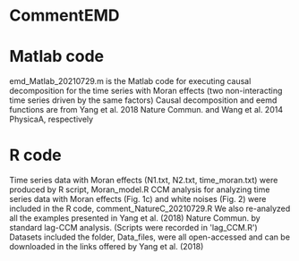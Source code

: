 # CommentEMD
# Matlab code
emd_Matlab_20210729.m is the Matlab code for executing causal decomposition for the time series with Moran effects 
(two non-interacting time series driven by the same factors) 
Causal decomposition and eemd functions are from Yang et al. 2018 Nature Commun. and Wang et al. 2014 PhysicaA, respectively
# R code
Time series data with Moran effects (N1.txt, N2.txt, time_moran.txt) were produced by R script, Moran_model.R 
CCM analysis for analyzing time series data with Moran effects (Fig. 1c) and white noises (Fig. 2) were included in the R code, comment_NatureC_20210729.R
We also re-analyzed all the examples presented in Yang et al. (2018) Nature Commun. by standard lag-CCM analysis. (Scripts were recorded in 'lag_CCM.R') 
Datasets included the folder, Data_files, were all open-accessed and can be downloaded in the links offered by Yang et al. (2018) 
